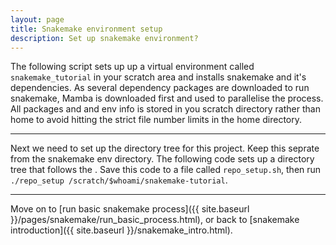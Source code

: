 ```yaml
---
layout: page
title: Snakemake environment setup
description: Set up snakemake environment?
---
```


The following script sets up up a virtual environment called `snakemake_tutorial` in your scratch area and installs snakemake 
and it's dependencies. As several dependency packages are downloaded to run snakemake, Mamba is downloaded first and used
to parallelise the process. All packages and and env info is stored in you scratch directory rather than home 
to avoid hitting the strict file number limits in the home directory. 

<script src="https://gist.github.com/Dazcam/73cea735c4a4c6aade161b5153d8bdfd"></script>

***

Next we need to set up the directory tree for this project. Keep this seprate from the snakemake env
directory. The following code sets up a directory tree that follows the . Save this code to
a file called `repo_setup.sh`, then run `./repo_setup /scratch/$whoami/snakemake-tutorial`.

<script src="https://gist.github.com/Dazcam/6284597ad17f4da278f948893007b731.js"></script>

***

Move on to [run basic snakemake process]({{ site.baseurl }}/pages/snakemake/run_basic_process.html), or back 
to [snakemake introduction]({{ site.baseurl }}/snakemake_intro.html).
